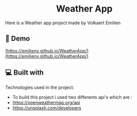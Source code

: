 <h1 align="center" id="title">Weather App</h1>

<p id="description">Here is a Weather app project made by Volkaert Emilien</p>

<h2>🚀 Demo</h2>

[https://emilienv.github.io/WeatherApp/](https://emilienv.github.io/WeatherApp/)

  
  
<h2>💻 Built with</h2>

Technologies used in the project:

*   To build this project i used two differents api's which are :
*   https://openweathermap.org/api
*   https://unsplash.com/developers
